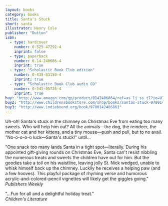 ```yaml
---
layout: books
category: books
title: Santa's Stuck
short: santa
illustrator: Henry Cole
publisher: "Dutton"
isbn:
  - type: hardcover
    number: 0-525-47292-4
    inprint: false
  - type: paperback
    number: 0-14-240686-4
    inprint: true
  - type: "Scholastic Book Club edition"
    number: 0-439-83150-4
    inprint: true
  - type: "Scholastic Book Club audio CD"
    number: 0-545-05726-4
    inprint: true
buy: "http://www.amazon.com/gp/product/0142406864/ref=as_li_ss_tl?ie=UTF8&tag=rhondgowlegre-20&linkCode=as2&camp=1789&creative=390957&creativeASIN=0142406864"
buy2: "http://www.childrensbookstore.com/shop/books/santas-stuck-9780142406861/"
buy3: "http://www.indiebound.org/book/9780142406861"
---
```


Uh-oh! Santa's stuck in the chimney on Christmas Eve from eating too many sweets. Who will help him out? All the animals—the dog, the reindeer, the mother cat and her kittens, and a tiny mouse—push and pull, but to no avail. "No-o-o-o-o luck—Santa's stuck!" until…

"One snack too many lands Santa in a tight spot—literally. During his appointed gift-giving rounds on Christmas Eve, Santa can't resist nibbling the numerous treats and sweets the children have out for him. But the goodies take a toll on his waistline, leaving jolly St. Nick wedged, unable to whisk himself back up the chimney. Luckily he receives a helping paw (and a few hooves). This playful package of rhyming verse and humorous acrylic-and-colored-pencil vignettes will likely get the giggles going."  
_Publishers Weekly_

"…Fun for all and a delightful holiday treat."  
_Children's Literature_